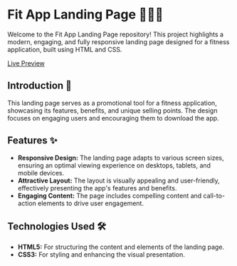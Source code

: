 # Fit App Landing Page 🏋️‍♂️📱

Welcome to the Fit App Landing Page repository! This project highlights a modern, engaging, and fully responsive landing page designed for a fitness application, built using HTML and CSS.

[Live Preview](https://junayednoman.github.io/fit-app/)
## Introduction 📝

This landing page serves as a promotional tool for a fitness application, showcasing its features, benefits, and unique selling points. The design focuses on engaging users and encouraging them to download the app.

## Features ✨

- **Responsive Design:** The landing page adapts to various screen sizes, ensuring an optimal viewing experience on desktops, tablets, and mobile devices.
- **Attractive Layout:** The layout is visually appealing and user-friendly, effectively presenting the app's features and benefits.
- **Engaging Content:** The page includes compelling content and call-to-action elements to drive user engagement.

## Technologies Used 🛠️

- **HTML5:** For structuring the content and elements of the landing page.
- **CSS3:** For styling and enhancing the visual presentation.
